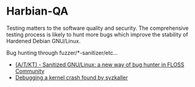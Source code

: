 # Harbian-QA

Testing matters to the software quality and security. The comprehensive testing process is likely to hunt more bugs which improve the stability of Hardened Debian GNU/Linux.

Bug hunting through fuzzer/*-sanitizer/etc...

* [(A/T/KT) - Sanitized GNU/Linux: a new way of bug hunter in FLOSS Community](http://hardenedlinux.org/system-security/2016/04/01/x_Sanitized-GNU-Linux-a-new-way-of-bug-hunter-in-FLOSS-Community.html)
* [Debugging a kernel crash found by syzkaller](http://vegardno.blogspot.in/2016/08/sync-debug.html)
